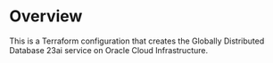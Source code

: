 # Overview
This is a Terraform configuration that creates the Globally Distributed Database 23ai service on Oracle Cloud Infrastructure.